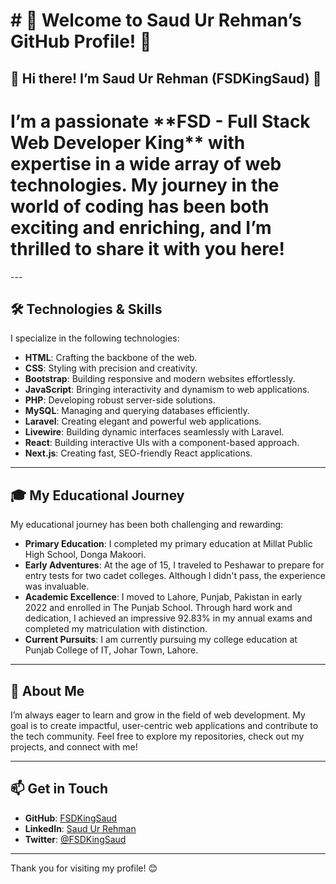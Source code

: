 <h1># 🌟 Welcome to Saud Ur Rehman’s GitHub Profile! 🌟</h1>

## 👋 Hi there! I’m Saud Ur Rehman (FSDKingSaud) 👋

<h1>I’m a passionate **FSD - Full Stack Web Developer King** with expertise in a wide array of web technologies. My journey in the world of coding has been both exciting and enriching, and I’m thrilled to share it with you here!
</h1>
---

## 🛠️ Technologies & Skills

I specialize in the following technologies:

- **HTML**: Crafting the backbone of the web.
- **CSS**: Styling with precision and creativity.
- **Bootstrap**: Building responsive and modern websites effortlessly.
- **JavaScript**: Bringing interactivity and dynamism to web applications.
- **PHP**: Developing robust server-side solutions.
- **MySQL**: Managing and querying databases efficiently.
- **Laravel**: Creating elegant and powerful web applications.
- **Livewire**: Building dynamic interfaces seamlessly with Laravel.
- **React**: Building interactive UIs with a component-based approach.
- **Next.js**: Creating fast, SEO-friendly React applications.

---

## 🎓 My Educational Journey

My educational journey has been both challenging and rewarding:

- **Primary Education**: I completed my primary education at Millat Public High School, Donga Makoori.
- **Early Adventures**: At the age of 15, I traveled to Peshawar to prepare for entry tests for two cadet colleges. Although I didn't pass, the experience was invaluable.
- **Academic Excellence**: I moved to Lahore, Punjab, Pakistan in early 2022 and enrolled in The Punjab School. Through hard work and dedication, I achieved an impressive 92.83% in my annual exams and completed my matriculation with distinction.
- **Current Pursuits**: I am currently pursuing my college education at Punjab College of IT, Johar Town, Lahore.

---

## 🌟 About Me

I’m always eager to learn and grow in the field of web development. My goal is to create impactful, user-centric web applications and contribute to the tech community. Feel free to explore my repositories, check out my projects, and connect with me!

---

## 📫 Get in Touch

- **GitHub**: [FSDKingSaud](https://github.com/FSDKingSaud)
- **LinkedIn**: [Saud Ur Rehman](https://www.linkedin.com/in/saud-ur-rehman)
- **Twitter**: [@FSDKingSaud](https://twitter.com/FSDKingSaud)

---

Thank you for visiting my profile! 😊

